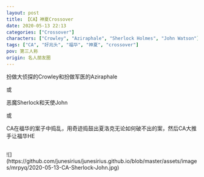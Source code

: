 ```yaml
---
layout: post
title: 【CA】神夏Crossover
date: 2020-05-13 22:13
categories: ["Crossover"]
characters: ["Crowley", "Aziraphale", "Sherlock Holmes", "John Watson"]
tags: ["CA", "好兆头", "福华", "神夏", "crossover"]
pov: 第三人称
origin: 名人朋友圈
---
```


扮做大侦探的Crowley和扮做军医的Aziraphale

或

恶魔Sherlock和天使John

或

CA在福华的案子中捣乱，用奇迹捣鼓出夏洛克无论如何破不出的案，然后CA大推手让福华HE

<br>
![](https://github.com/junesirius/junesirius.github.io/blob/master/assets/images/mrpyq/2020-05-13-CA-Sherlock-John.jpg)
